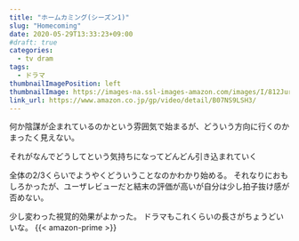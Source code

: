 ```yaml
---
title: "ホームカミング(シーズン1)"
slug: "Homecoming"
date: 2020-05-29T13:33:23+09:00
#draft: true
categories:
  - tv dram
tags:
  - ドラマ
thumbnailImagePosition: left
thumbnailImage: https://images-na.ssl-images-amazon.com/images/I/812Jurfpk+L._SX600_.jpg
link_url: https://www.amazon.co.jp/gp/video/detail/B07NS9LSH3/
---
```

何か陰謀が企まれているのかという雰囲気で始まるが、どういう方向に行くのかまったく見えない。

それがなんでどうしてという気持ちになってどんどん引き込まれていく
<!--more-->
全体の2/3くらいでようやくどういうことなのかわかり始める。
それなりにおもしろかったが、ユーザレビューだと結末の評価が高いが自分は少し拍子抜け感が否めない。

少し変わった視覚的効果がよかった。
ドラマもこれくらいの長さがちょうどいいな。
{{< amazon-prime >}}

